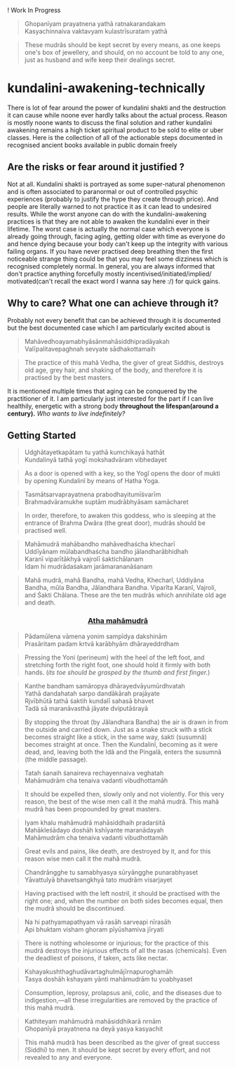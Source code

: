 ! Work In Progress
>Ghopanīyam prayatnena yathā ratnakarandakam  
Kasyachinnaiva vaktavyam kulastrīsuratam yathā  

>These mudrâs should be kept secret by every means, as
one keeps one's box of jewellery, and should, on no
account be told to any one, just as husband and wife
keep their dealings secret.

# kundalini-awakening-technically

There is lot of fear around the power of kundalini shakti and the destruction it can cause while noone ever hardly talks about the actual process. Reason is mostly noone wants to discuss the final solution and rather kundalini awakening remains a high ticket spiritual product to be sold to elite or uber classes. Here is the collection of all of the actionable steps documented in recognised ancient books available in public domain freely

## Are the risks or fear around it justified ?

Not at all. Kundalini shakti is portrayed as some super-natural phenomenon and is often associated to paranormal or out of controlled psychic experiences (probably to justify the hype they create through price). And people are literally warned to not practice it as it can lead to undesired results. While the worst anyone can do with the kundalini-awakening practices is that they are not able to awaken the kundalini ever in their lifetime. The worst case is actually the normal case which everyone is already going through, facing aging, getting older with time as everyone do and hence dying because your body can't keep up the integrity with various failing organs. If you have never practised deep breathing then the first noticeable strange thing could be that you may feel some dizziness which is recognised completely normal. In general, you are always informed that don't practice anything forcefully mostly incentivised/initiated/implied/ motivated(can't recall the exact word I wanna say here :/) for quick gains.

## Why to care? What one can achieve through it?

Probably not every benefit that can be achieved through it is documented but the best documented case which I am particularly excited about is
>Mahāvedhoayamabhyāsānmahāsiddhipradāyakah  
>Valīpalitavepaghnah sevyate sādhakottamaih

>The practice of this mahâ Vedha, the giver of great
Siddhis, destroys old age, grey hair, and shaking of the
body, and therefore it is practised by the best masters. 

It is mentioned multiple times that aging can be conquered by the practitioner of it. I am particularly just interested for the part if I can live healthily, energetic with a strong body **throughout the lifespan(around a century).** *Who wants to live indefinitely?*

## Getting Started

>Udghātayetkapātam tu yathā kumchikayā hathāt  
>Kundalinyā tathā yogī mokshadvāram vibhedayet

>As a door is opened with a key, so the Yogî opens the
door of mukti by opening Kundalinî by means of Hatha
Yoga.  

>Tasmātsarvaprayatnena prabodhayitumīśvarīm  
Brahmadvāramukhe suptām mudrābhyāsam samācharet

>In order, therefore, to awaken this goddess, who is
sleeping at the entrance of Brahma Dwâra (the great
door), mudrâs should be practised well.  

>Mahāmudrā mahābandho mahāvedhaścha khecharī  
Uddīyānam mūlabandhaścha bandho jālandharābhidhah  
Karanī viparītākhyā vajrolī śaktichālanam  
Idam hi mudrādaśakam jarāmarananāśanam

>Mahâ mudrâ, mahâ Bandha, mahâ Vedha, Khecharî,
Uddiyâna Bandha, mûla Bandha, Jâlandhara Bandha.
Viparîta Karanî, Vajroli, and Śakti Châlana. These are
the ten mudrâs which annihilate old age and death.

<a href="https://en.wikipedia.org/wiki/Mahamudra_(Hatha_Yoga)"><h3 style="text-align: center; text-decoration: underline;">Atha mahāmudrā</h3></a>

>Pādamūlena vāmena yonim sampīdya dakshinām  
Prasāritam padam krtvā karābhyām dhārayeddrdham

>Pressing the Yoni (perineum) with the heel of the left
foot, and stretching forth the right foot, one should hold it firmly with both hands. (*its toe should be grasped by the thumb and first finger.*)

>Kanthe bandham samāropya dhārayedvāyumūrdhvatah  
Yathā dandahatah sarpo dandākārah prajāyate  
Rjvībhūtā tathā śaktih kundalī sahasā bhavet  
Tadā sā maranāvasthā jāyate dviputāśrayā

>By stopping the throat (by Jâlandhara Bandha) the air is
drawn in from the outside and carried down. Just as a
snake struck with a stick becomes straight like a stick, in
the same way, śakti (susumnâ) becomes straight at once.
Then the Kundalinî, becoming as it were dead, and,
leaving both the Idâ and the Pingalâ, enters the susumnâ
(the middle passage).

>Tatah śanaih śanaireva rechayennaiva veghatah  
Mahāmudrām cha tenaiva vadanti vibudhottamāh

>It should be expelled then, slowly only and not
violently. For this very reason, the best of the wise men
call it the mahâ mudrâ. This mahâ mudrâ has been
propounded by great masters.

>Iyam khalu mahāmudrā mahāsiddhaih pradarśitā  
Mahākleśādayo doshāh kshīyante maranādayah  
Mahāmudrām cha tenaiva vadanti vibudhottamāh

>Great evils and pains, like death, are destroyed by it, and
for this reason wise men call it the mahâ mudrâ.

>Chandrāngghe tu samabhyasya sūryāngghe punarabhyaset  
Yāvattulyā bhavetsangkhyā tato mudrām visarjayet

>Having practised with the left nostril, it should be
practised with the right one; and, when the number on
both sides becomes equal, then the mudrâ should be
discontinued.

>Na hi pathyamapathyam vā rasāh sarveapi nīrasāh  
Api bhuktam visham ghoram pīyūshamiva jīryati

>There is nothing wholesome or injurious; for the
practice of this mudrâ destroys the injurious effects of
all the rasas (chemicals). Even the deadliest of poisons,
if taken, acts like nectar.

>Kshayakushthaghudāvartaghulmājīrnapuroghamāh  
Tasya doshāh kshayam yānti mahāmudrām tu yoabhyaset

>Consumption, leprosy, prolapsus anii, colic, and the
diseases due to indigestion,—all these irregularities are
removed by the practice of this mahâ mudrâ.

>Kathiteyam mahāmudrā mahāsiddhikarā nrnām  
Ghopanīyā prayatnena na deyā yasya kasyachit

>This mahâ mudrâ has been described as the giver of
great success (Siddhi) to men. It should be kept secret
by every effort, and not revealed to any and everyone.

<!-- ## Routine of Yogi -->